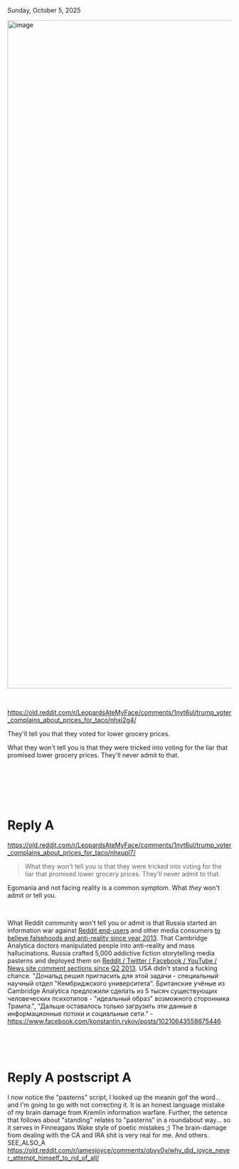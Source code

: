 Sunday, October 5, 2025

<img width="1770" height="1502" alt="image" src="https://github.com/user-attachments/assets/8efebb9a-84f1-4daf-af94-d828a40de3c8" />

&nbsp;

https://old.reddit.com/r/LeopardsAteMyFace/comments/1nyt6ul/trump_voter_complains_about_prices_for_taco/nhxi2g4/

They'll tell you that they voted for lower grocery prices.

What they won't tell you is that they were tricked into voting for the liar that promised lower grocery prices. They'll never admit to that.

&nbsp;

&nbsp;

&nbsp;


# Reply A

https://old.reddit.com/r/LeopardsAteMyFace/comments/1nyt6ul/trump_voter_complains_about_prices_for_taco/nhxupl7/

> What they won't tell you is that they were tricked into voting for the liar that promised lower grocery prices. They'll never admit to that.

Egomania and not facing reality is a common symptom. What *they* won't admit or tell you.

&nbsp;

What Reddit community won't tell you or admit is that Russia started an information war against [Reddit end-users](https://www.bbc.com/news/technology-43301643) and other media consumers [to believe falsehoods and anti-reality since year 2013](https://www.theatlantic.com/international/archive/2014/09/russia-putin-revolutionizing-information-warfare/379880/). That Cambridge Analytica doctors manipulated people into anti-reality and mass hallucinations. Russia crafted 5,000 addictive fiction storytelling media pasterns and deployed them on [Reddit / Twitter / Facebook / YouTube / News site comment sections since Q2 2013](https://www.buzzfeednews.com/article/maxseddon/documents-show-how-russias-troll-army-hit-america). USA didn't stand a fucking chance. "Дональд решил пригласить для этой задачи - специальный научный отдел "Кембриджского университета". Британские учёные из Cambridge Analytica предложили сделать из 5 тысяч существующих человеческих психотипов - "идеальный образ" возможного сторонника Трампа.", "Дальше оставалось только загрузить эти данные в информационные потоки и социальные сети." - https://www.facebook.com/konstantin.rykov/posts/10210643558675446



&nbsp;

&nbsp;

# Reply A postscript A

I now notice the "pasterns" script, I looked up the meanin gof the word... and I'm going to go with not correcting it. It is an honest language mistake of my brain damage from Kremlin information warfare. Further, the setence that follows about "standing" relates to "pasterns" in a roundabout way... so it serves in Finneagans Wake style of poetic mistakes ;)  The brain-damage from dealing with the CA and IRA shit is very real for me. And others. SEE_ALSO_A https://old.reddit.com/r/jamesjoyce/comments/obvy0y/why_did_joyce_never_attempt_himself_to_rid_of_all/
